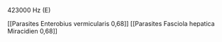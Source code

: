 423000 Hz (E)

[[Parasites Enterobius vermicularis 0,68]]
[[Parasites Fasciola hepatica Miracidien 0,68]]